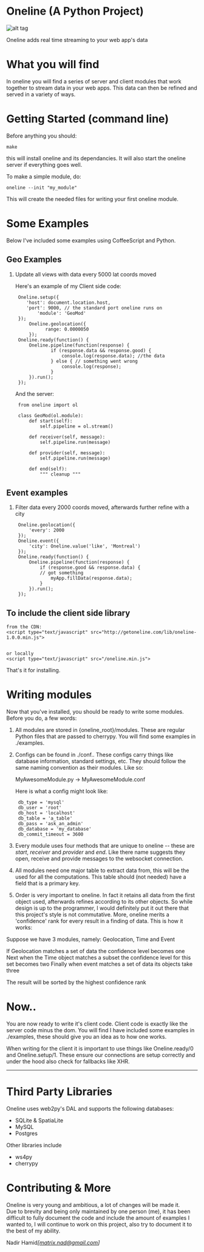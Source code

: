 Oneline  (A Python Project)
=========================================================
![alt tag](http://infinitet3ch.com/assets/oneline-logo.png)

Oneline adds real time streaming to your web app's data



What you will find
=========================================================

In oneline you will find a series of server and client modules that work together
to stream data in your web apps. This data can then be refined and served in a variety
of ways.

Getting Started (command line)
=================================================

Before anything you should:

	make
	
this will install oneline and its dependancies. It will also start the oneline server if everything goes well.

To make a simple module, do:

	oneline --init "my_module"

This will create the needed files for writing your first oneline module.

Some Examples
========================================================

Below I've included some examples using CoffeeScript and
Python.

Geo Examples
-------------------------------------------------------

1. Update all views with data every 5000 lat coords moved

	Here's an example of my
	Client side code:
	
		Oneline.setup({		
		   'host': document.location.host,
		   'port': 9000, // the standard port oneline runs on
	     	   'module': 'GeoMod'
		});
         	Oneline.geolocation({
            	  range: 0.0000050
         	});
		Oneline.ready(function() {
	   		Oneline.pipeline(function(response) {
	      			if (response.data && response.good) {
	         			console.log(response.data); //the data
	      			} else { // something went wrong
	         			console.log(response);
	      			}
	   		}).run();
	 	});
	 
	And the server:
	
		from oneline import ol
		
		class GeoMod(ol.module):
		    def start(self):
		        self.pipeline = ol.stream()
		
		    def receiver(self, message):
		    	self.pipeline.run(message)
		        
		    def provider(self, message):
		    	self.pipeline.run(message)
		    
		    def end(self):
		    	""" cleanup """

Event examples
-------------------------------------------------------


1. Filter data every 2000 coords moved, afterwards further refine with a city

		Oneline.geolocation({
			'every': 2000
		});
		Oneline.event({
			'city': Oneline.value('like', 'Montreal')
		});
		Oneline.ready(function() {
			Oneline.pipeline(function(response) {
				if (response.good && response.data) {
				// got something
					myApp.fillData(response.data);
				}
			}).run();
		});
  


			

	
To include the client side library
-------------------------------------------------------------------------------------
	from the CDN:
	<script type="text/javascript" src="http://getoneline.com/lib/oneline-1.0.0.min.js">


	or locally
	<script type="text/javascript" src="/oneline.min.js">

That's it for installing.

Writing modules
=====================================================

Now that you've installed, you should be ready
to write some modules. Before you do, a few words:

1. All modules are stored in {oneline_root}/modules. These are regular Python
files that are passed to cherrypy. You will find some examples in ./examples. 

2. Configs can be found in ./conf.. These configs carry things like database information, standard settings,  etc. They should follow the same naming convention as their
modules. Like so:
	
	MyAwesomeModule.py -> MyAwesomeModule.conf
	
	Here is what a config might look like:
	
		db_type = 'mysql'
		db_user = 'root'
		db_host = 'localhost'
		db_table = 'a_table'
		db_pass = 'ask_an_admin'
		db_database = 'my_database'
		db_commit_timeout = 3600
		
		
3. Every module uses four methods that are unique to oneline -- these are
<i>start</i>, <i>receiver</i> and <i>provider</i> and <i>end</i>. Like there name suggests they
open, receive and provide messages to the websocket connection.

4. All modules need one major table to extract data from, this will be the
used for all the computations. This table should (not needed) have a field that is a primary 
key.

5. Order is very important to oneline. In fact it retains all data from the first object
used, afterwards refines according to its other objects. So while design is up to the
programmer, I would definitely put it out there that this project's style is not commutative.
More, oneline merits a 'confidence' rank for every result in a finding of data. This is how it works:

Suppose we have 3 modules, namely: Geolocation, Time and Event

If Geolocation matches a set of data the confidence level becomes one
Next when the Time object matches a subset the confidence level for this set becomes two
Finally when event matches a set of data its objects take three

The result will be sorted by the highest confidence rank



Now.. 
============================================================================================

You are now ready to write it's client code.  Client code
is exactly like the server code minus the dom.  You will find I have included
some examples in ./examples,  these should give you an idea as to how one works.

When writing for the client it is important to use things like Oneline.ready/0 and
Oneline.setup/1. These ensure our connections are setup correctly and under the hood
also check for fallbacks like XHR. 





----------------------------------------------------------------------------------------

		
Third Party Libraries
=======================================================

Oneline uses web2py's DAL and supports the following databases:

  - SQLite & SpatiaLite
  - MySQL
  - Postgres

Other libraries include

  - ws4py
  - cherrypy

Contributing & More
========================================================

Oneline is very young and ambitious, a lot of changes will be made it.  
Due to brevity and being only maintained by one person (me), it has been difficult to fully document the code and include the amount of examples I wanted to, I will continue to work on this project, also
try to document it to the best of my ability.

Nadir Hamid<i>[matrix.nad@gmail.com]</i>
